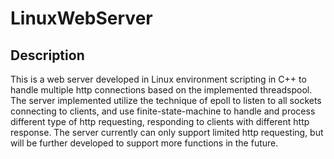 # LinuxWebServer

## Description
This is a web server developed in Linux environment scripting in C++ to handle multiple http connections based on the implemented threadspool. 
The server implemented utilize the technique of epoll to listen to all sockets connecting to clients, and use finite-state-machine to handle and process different type of http requesting, responding to clients with different http response.
The server currently can only support limited http requesting, but will be further developed to support more functions in the future. 
